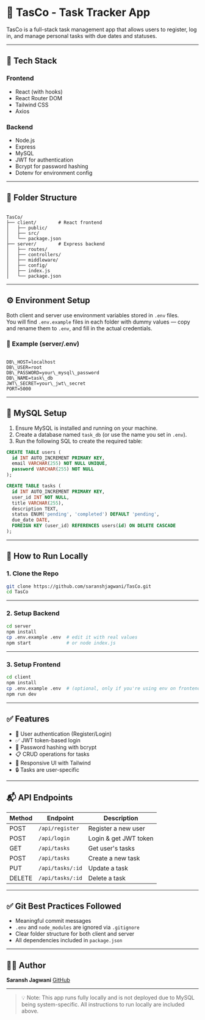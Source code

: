 
# 📝 TasCo - Task Tracker App

TasCo is a full-stack task management app that allows users to register, log in, and manage personal tasks with due dates and statuses.

---

## 🔧 Tech Stack

### Frontend
- React (with hooks)
- React Router DOM
- Tailwind CSS
- Axios

### Backend
- Node.js
- Express
- MySQL
- JWT for authentication
- Bcrypt for password hashing
- Dotenv for environment config

---

## 📁 Folder Structure

```

TasCo/
├── client/        # React frontend
│   ├── public/
│   ├── src/
│   └── package.json
├── server/        # Express backend
│   ├── routes/
│   ├── controllers/
│   ├── middleware/
│   ├── config/
│   ├── index.js
│   └── package.json

```

---

## ⚙️ Environment Setup

Both client and server use environment variables stored in `.env` files.  
You will find `.env.example` files in each folder with dummy values — copy and rename them to `.env`, and fill in the actual credentials.

### 📂 Example (server/.env)
```

DB\_HOST=localhost
DB\_USER=root
DB\_PASSWORD=your\_mysql\_password
DB\_NAME=task\_db
JWT\_SECRET=your\_jwt\_secret
PORT=5000

````

---

## 🧪 MySQL Setup

1. Ensure MySQL is installed and running on your machine.
2. Create a database named `task_db` (or use the name you set in `.env`).
3. Run the following SQL to create the required table:

```sql
CREATE TABLE users (
  id INT AUTO_INCREMENT PRIMARY KEY,
  email VARCHAR(255) NOT NULL UNIQUE,
  password VARCHAR(255) NOT NULL
);

CREATE TABLE tasks (
  id INT AUTO_INCREMENT PRIMARY KEY,
  user_id INT NOT NULL,
  title VARCHAR(255),
  description TEXT,
  status ENUM('pending', 'completed') DEFAULT 'pending',
  due_date DATE,
  FOREIGN KEY (user_id) REFERENCES users(id) ON DELETE CASCADE
);
````

---

## 🚀 How to Run Locally

### 1. Clone the Repo

```bash
git clone https://github.com/saranshjagwani/TasCo.git
cd TasCo
```

---

### 2. Setup Backend

```bash
cd server
npm install
cp .env.example .env  # edit it with real values
npm start             # or node index.js
```

---

### 3. Setup Frontend

```bash
cd client
npm install
cp .env.example .env  # (optional, only if you're using env on frontend)
npm run dev
```

---

## ✅ Features

* 🔐 User authentication (Register/Login)
* ✅ JWT token-based login
* 🧠 Password hashing with bcrypt
* 📋 CRUD operations for tasks
* 🎨 Responsive UI with Tailwind
* 🔒 Tasks are user-specific

---

## 📬 API Endpoints

| Method | Endpoint         | Description           |
| ------ | ---------------- | --------------------- |
| POST   | `/api/register`  | Register a new user   |
| POST   | `/api/login`     | Login & get JWT token |
| GET    | `/api/tasks`     | Get user's tasks      |
| POST   | `/api/tasks`     | Create a new task     |
| PUT    | `/api/tasks/:id` | Update a task         |
| DELETE | `/api/tasks/:id` | Delete a task         |

---

## ✅ Git Best Practices Followed

* Meaningful commit messages
* `.env` and `node_modules` are ignored via `.gitignore`
* Clear folder structure for both client and server
* All dependencies included in `package.json`

---

## 👨‍💻 Author

**Saransh Jagwani**
[GitHub](https://github.com/saranshjagwani)

---

> 💡 Note: This app runs fully locally and is not deployed due to MySQL being system-specific. All instructions to run locally are included above.

